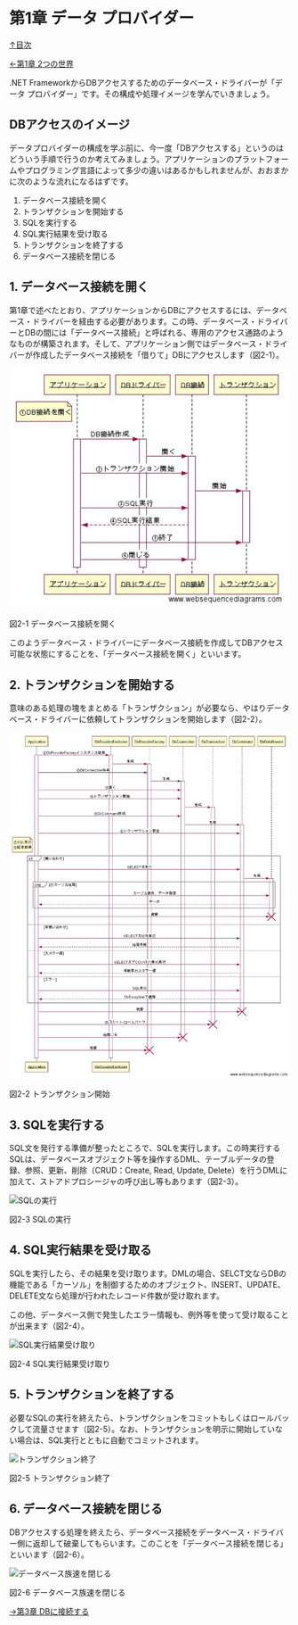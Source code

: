 第1章 データ プロバイダー
=====

[↑目次](..\README.md "目次")

[←第1章 2つの世界](01-two-worlds.md)

.NET FrameworkからDBアクセスするためのデータベース・ドライバーが「データ プロバイダー」です。その構成や処理イメージを学んでいきましょう。

## DBアクセスのイメージ

データプロバイダーの構成を学ぶ前に、今一度「DBアクセスする」というのはどういう手順で行うのか考えてみましょう。アプリケーションのプラットフォームやプログラミング言語によって多少の違いはあるかもしれませんが、おおまかに次のような流れになるはずです。

1. データベース接続を開く
2. トランザクションを開始する
3. SQLを実行する
4. SQL実行結果を受け取る
5. トランザクションを終了する
6. データベース接続を閉じる

## 1. データベース接続を開く

第1章で述べたとおり、アプリケーションからDBにアクセスするには、データベース・ドライバーを経由する必要があります。この時、データベース・ドライバーとDBの間には「データベース接続」と呼ばれる、専用のアクセス通路のようなものが構築されます。そして、アプリケーション側ではデータベース・ドライバーが作成したデータベース接続を「借りて」DBにアクセスします（図2-1）。

![データベース接続を開く](../image/02-01.jpg)

図2-1 データベース接続を開く

このようデータベース・ドライバーにデータベース接続を作成してDBアクセス可能な状態にすることを、「データベース接続を開く」といいます。

## 2. トランザクションを開始する

意味のある処理の塊をまとめる「トランザクション」が必要なら、やはりデータベース・ドライバーに依頼してトランザクションを開始します（図2-2）。

![トランザクション開始](../image/02-02.jpg)

図2-2 トランザクション開始

## 3. SQLを実行する

SQL文を発行する準備が整ったところで、SQLを実行します。この時実行するSQLは、データベースオブジェクト等を操作するDML、テーブルデータの登録、参照、更新、削除（CRUD：Create, Read, Update, Delete）を行うDMLに加えて、ストアドプロシージャの呼び出し等もあります（図2-3）。

![SQLの実行](../image/02-03.jpg)

図2-3 SQLの実行

## 4. SQL実行結果を受け取る

SQLを実行したら、その結果を受け取ります。DMLの場合、SELCT文ならDBの機能である「カーソル」を制御するためのオブジェクト、INSERT、UPDATE、DELETE文なら処理が行われたレコード件数が受け取れます。

この他、データベース側で発生したエラー情報も、例外等を使って受け取ることが出来ます（図2-4）。

![SQL実行結果受け取り](../image/02-04.jpg)

図2-4 SQL実行結果受け取り

## 5. トランザクションを終了する

必要なSQLの実行を終えたら、トランザクションをコミットもしくはロールバックして流量させます（図2-5）。なお、トランザクションを明示に開始していない場合は、SQL実行とともに自動でコミットされます。

![トランザクション終了](../image/02-05.jpg)

図2-5 トランザクション終了

## 6. データベース接続を閉じる

DBアクセスする処理を終えたら、データベース接続をデータベース・ドライバー側に返却して破棄してもらいます。このことを「データベース接続を閉じる」といいます（図2-6）。

![データベース族速を閉じる](../image/02-06.jpg)

図2-6 データベース族速を閉じる







[→第3章 DBに接続する](02-data-provider.md)
